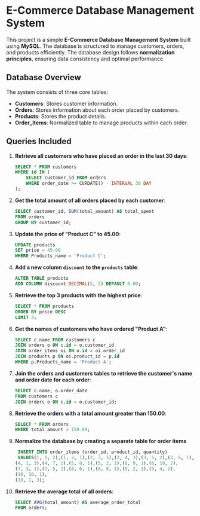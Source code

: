 # E-Commerce Database Management System

This project is a simple **E-Commerce Database Management System** built using **MySQL**. The database is structured to manage customers, orders, and products efficiently. The database design follows **normalization principles**, ensuring data consistency and optimal performance.

## Database Overview

The system consists of three core tables:

- **Customers**: Stores customer information.
- **Orders**: Stores information about each order placed by customers.
- **Products**: Stores the product details.
- **Order_Items**: Normalized table to manage products within each order.
## Queries Included

1. **Retrieve all customers who have placed an order in the last 30 days**:
    ```sql
    SELECT * FROM customers 
    WHERE id IN (
        SELECT customer_id FROM orders 
        WHERE order_date >= CURDATE() - INTERVAL 30 DAY
    );
    ```

2. **Get the total amount of all orders placed by each customer**:
    ```sql
    SELECT customer_id, SUM(total_amount) AS total_spent 
    FROM orders 
    GROUP BY customer_id;
    ```

3. **Update the price of "Product C" to 45.00**:
    ```sql
    UPDATE products 
    SET price = 45.00 
    WHERE Products_name = 'Product C';
    ```

4. **Add a new column `discount` to the `products` table**:
    ```sql
    ALTER TABLE products 
    ADD COLUMN discount DECIMAL(5, 2) DEFAULT 0.00;
    ```

5. **Retrieve the top 3 products with the highest price**:
    ```sql
    SELECT * FROM products 
    ORDER BY price DESC 
    LIMIT 3;
    ```

6. **Get the names of customers who have ordered "Product A"**:
    ```sql
    SELECT c.name FROM customers c
    JOIN orders o ON c.id = o.customer_id
    JOIN order_items oi ON o.id = oi.order_id
    JOIN products p ON oi.product_id = p.id
    WHERE p.Products_name = 'Product A';
    ```

7. **Join the orders and customers tables to retrieve the customer's name and order date for each order**:
    ```sql
    SELECT c.name, o.order_date 
    FROM customers c 
    JOIN orders o ON c.id = o.customer_id;
    ```

8. **Retrieve the orders with a total amount greater than 150.00**:
    ```sql
    SELECT * FROM orders 
    WHERE total_amount > 150.00;
    ```

9. **Normalize the database by creating a separate table for order items**
    ```sql
     INSERT INTO order_items (order_id, product_id, quantity)
     VALUES(1, 1, 2),(1, 2, 1),(2, 3, 1),(2, 4, 3),(3, 5, 2),(3, 6, 1),
    (4, 1, 3),(4, 7, 2),(5, 8, 1),(5, 2, 1),(6, 9, 1),(6, 10, 2),
    (7, 3, 1),(7, 5, 2),(8, 6, 1),(8, 8, 1),(9, 2, 1),(9, 4, 2),
    (10, 10, 1),
    (10, 1, 3);

10. **Retrieve the average total of all orders**:
    ```sql
    SELECT AVG(total_amount) AS average_order_total 
    FROM orders;
    ```
